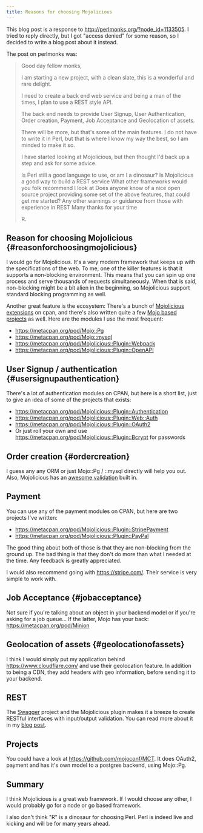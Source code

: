 ```yaml
---
title: Reasons for choosing Mojolicious
---
```


This blog post is a response to <http://perlmonks.org/?node_id=1133505>.
I tried to reply directly, but I got "access denied" for some reason, so
I decided to write a blog post about it instead.

The post on perlmonks was:

> Good day fellow monks,
>
> I am starting a new project, with a clean slate, this is a wonderful
> and rare delight.
>
> I need to create a back end web service and being a man of the times,
> I plan to use a REST style API.
>
> The back end needs to provide User Signup, User Authentication, Order
> creation, Payment, Job Acceptance and Geolocation of assets.
>
> There will be more, but that's some of the main features. I do not
> have to write it in Perl, but that is where I know my way the best, so
> I am minded to make it so.
>
> I have started looking at Mojolicious, but then thought I'd back up a
> step and ask for some advice.
>
> Is Perl still a good language to use, or am I a dinosaur? Is
> Mojolicious a good way to build a REST service What other frameworks
> would you folk recommend I look at Does anyone know of a nice open
> source project providing some set of the above features, that could
> get me started? Any other warnings or guidance from those with
> experience in REST Many thanks for your time
>
> R.

## Reason for choosing Mojolicious {#reasonforchoosingmojolicious}

I would go for Mojolicious. It's a very modern framework that keeps up
with the specifications of the web. To me, one of the killer features is
that it supports a non-blocking environment. This means that you can
spin up one process and serve thousands of requests simultaneously. When
that is said, non-blocking might be a bit alien in the beginning, so
Mojolicious support standard blocking programming as well.

Another great feature is the ecosystem: There's a bunch of [Mojolicious
extensions](https://metacpan.org/search?q=Mojolicious%3A%3APlugin) on
cpan, and there's also written quite a few [Mojo based
projects](https://metacpan.org/requires/distribution/Mojolicious) as
well. Here are the modules I use the most frequent:

-   <https://metacpan.org/pod/Mojo::Pg>
-   <https://metacpan.org/pod/Mojo::mysql>
-   <https://metacpan.org/pod/Mojolicious::Plugin::Webpack>
-   <https://metacpan.org/pod/Mojolicious::Plugin::OpenAPI>

## User Signup / authentication {#usersignupauthentication}

There's a lot of authentication modules on CPAN, but here is a short
list, just to give an idea of some of the projects that exists:

-   <https://metacpan.org/pod/Mojolicious::Plugin::Authentication>
-   <https://metacpan.org/pod/Mojolicious::Plugin::Web::Auth>
-   <https://metacpan.org/pod/Mojolicious::Plugin::OAuth2>
-   Or just roll your own and use
    <https://metacpan.org/pod/Mojolicious::Plugin::Bcrypt> for passwords

## Order creation {#ordercreation}

I guess any any ORM or just Mojo::Pg / ::mysql directly will help you
out. Also, Mojolicious has an [awesome
validation](https://metacpan.org/pod/distribution/Mojolicious/lib/Mojolicious/Guides/Rendering.pod#Form-validation)
built in.

## Payment

You can use any of the payment modules on CPAN, but here are two
projects I've written:

-   <https://metacpan.org/pod/Mojolicious::Plugin::StripePayment>
-   <https://metacpan.org/pod/Mojolicious::Plugin::PayPal>

The good thing about both of those is that they are non-blocking from
the ground up. The bad thing is that they don't do more than what I
needed at the time. Any feedback is greatly appreciated.

I would also recommend going with <https://stripe.com/>. Their service
is very simple to work with.

## Job Acceptance {#jobacceptance}

Not sure if you're talking about an object in your backend model or if
you're asking for a job queue... If the latter, Mojo has your back:
<https://metacpan.org/pod/Minion>

## Geolocation of assets {#geolocationofassets}

I think I would simply put my application behind
<https://www.cloudflare.com/> and use their geolocation feature. In
addition to being a CDN, they add headers with geo information, before
sending it to your backend.

## REST

The [Swagger](https://metacpan.org/pod/Swagger2) project and the
Mojolicious plugin makes it a breeze to create RESTful interfaces with
input/output validation. You can read more about it in my [blog
post](http://thorsen.pm/perl/programming/2015-07-05-mojolicious-swagger2).

## Projects

You could have a look at <https://github.com/mojoconf/MCT>. It does
OAuth2, payment and has it's own model to a postgres backend, using
Mojo::Pg.

## Summary

I think Mojolicious is a great web framework. If I would choose any
other, I would probably go for a node or go based framework.

I also don't think "R" is a dinosaur for choosing Perl. Perl is indeed
live and kicking and will be for many years ahead.
